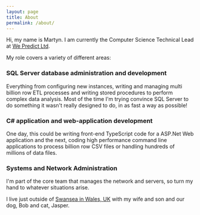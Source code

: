 ```yaml
---
layout: page
title: About
permalink: /about/
---
```


Hi, my name is Martyn. I am currently the Computer Science Technical Lead at [We Predict Ltd](https://www.wepredict.com).

My role covers a variety of different areas:

### SQL Server database administration and development

Everything from configuring new instances, writing and managing multi billion row ETL processes and writing stored procedures to perform complex data analysis. Most of the time I'm trying convince SQL Server to do something it wasn't really designed to do, in as fast a way as possible!

### C# application and web-application development

One day, this could be writing front-end TypeScript code for a ASP.Net Web application and the next, coding high performance command line applications to process billion row CSV files or handling hundreds of millions of data files.

### Systems and Network Administration

I'm part of the core team that manages the network and servers, so turn my hand to whatever situations arise.

I live just outside of [Swansea in Wales, UK](https://www.google.com/maps/place/Swansea/@51.6255141,-3.9655064,14z/data=!3m1!4b1!4m5!3m4!1s0x486e45555a4e97b1:0x3d77128e2fe7cb74!8m2!3d51.62144!4d-3.943646) with my wife and son and our dog, Bob and cat, Jasper.
